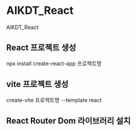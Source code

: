 # AIKDT_React
AIKDT_React


## React 프로젝트 생성
npx install create-react-app 프로젝트명

## vite 프로젝트 생성
create-vite 프로젝트명 --template react

## React Router Dom 라이브러리 설치
